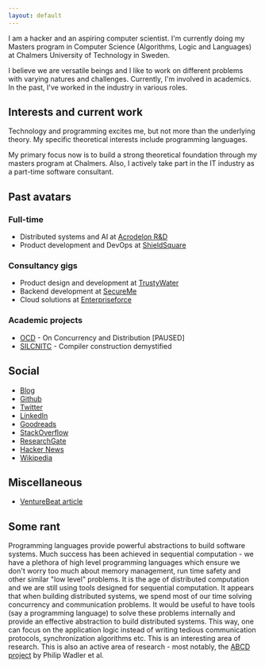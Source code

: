 ```yaml
---
layout: default
---
```


I am a hacker and an aspiring computer scientist. I'm currently doing my Masters program in Computer Science (Algorithms, Logic and Languages) at Chalmers University of Technology in Sweden. 

I believe we are versatile beings and I like to work on different problems with varying natures and challenges. Currently, I'm involved in academics. In the past, I've worked in the industry in various roles.

## Interests and current work

Technology and programming excites me, but not more than the underlying theory. My specific theoretical interests include programming languages.

My primary focus now is to build a strong theoretical foundation through my masters program at Chalmers. Also, I actively take part in the IT industry as a part-time software consultant.

## Past avatars

### Full-time

* Distributed systems and AI at [Acrodelon R&D](http://acrodelon.com)
* Product development and DevOps at [ShieldSquare](https://www.shieldsquare.com)

### Consultancy gigs
* Product design and development at [TrustyWater](http://trustywater.in/)
* Backend development at [SecureMe](http://securemedevices.com/index.html)
* Cloud solutions at [Enterpriseforce](http://enterpriseforce.in/)

### Academic projects

* [OCD](http://blog.nachivpn.me/search/label/Notes%20on%20concurrency%20and%20distribution) - On Concurrency and Distribution [PAUSED]
* [SILCNITC](http://silcnitc.github.io/about.html) - Compiler construction demystified
 
## Social

* [Blog](http://blog.nachivpn.me/)
* [Github](https://github.com/nachivpn)
* [Twitter](https://twitter.com/nachivpn)
* [LinkedIn](https://www.linkedin.com/in/nachivpn)
* [Goodreads](https://www.goodreads.com/user/show/45403127-nachi)
* [StackOverflow](http://stackexchange.com/users/4872752/nachi?tab=accounts)
* [ResearchGate](https://www.researchgate.net/profile/Nachiappan_Vpn/info)
* [Hacker News](https://news.ycombinator.com/user?id=nachivpn)
* [Wikipedia](https://en.wikipedia.org/wiki/Special:Contributions/Nachivpn)

## Miscellaneous

* [VentureBeat article](http://venturebeat.com/2014/12/24/googles-no-captcha-recaptchas-may-not-be-as-bot-proof-as-we-thought)

## Some rant

Programming languages provide powerful abstractions to build software systems. Much success has been achieved in sequential computation - we have a plethora of high level programming languages which ensure we don't worry too much about memory management, run time safety and other similar "low level" problems. It is the age of distributed computation and we are still using tools designed for sequential computation. It appears that when building distributed systems, we spend most of our time solving concurrency and communication problems. It would be useful to have tools (say a programming language) to solve these problems internally and provide an effective abstraction to build distributed systems. This way, one can focus on the application logic instead of writing tedious communication protocols, synchronization algorithms etc. This is an interesting area of research. This is also an active area of research - most notably, the [ABCD project](http://groups.inf.ed.ac.uk/abcd) by Philip Wadler et al.
